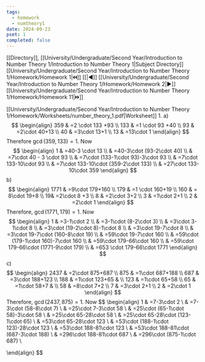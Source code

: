 ```yaml
---
tags:
  - homework
  - numtheory1
date: 2024-09-23
pset: 1
completed: false
---
```

[[Directory]], [[University/Undergraduate/Second Year/Introduction to Number Theory 1/Introduction to Number Theory 1|Subject Directory]]
[[University/Undergraduate/Second Year/Introduction to Number Theory 1/Homework/Homework 1|🞀🞀]] [[|◀]] [[University/Undergraduate/Second Year/Introduction to Number Theory 1/Homework/Homework 2|▶]] [[University/Undergraduate/Second Year/Introduction to Number Theory 1/Homework/Homework 11|🞂🞂]]

[[University/Undergraduate/Second Year/Introduction to Number Theory 1/Homework/Worksheets/number_theory_1.pdf|Worksheet]]
1. 
a)
$$
\begin{align}
359 & =2 \cdot  133 +93 \\
133 & =1 \cdot 93 +40 \\
93 & =2\cdot 40+13 \\
40 & =3\cdot 13+1 \\
13 & =13\cdot 1
\end{align}
$$
Therefore ${} \gcd(359,\, 133)=1 {}$. Now
$$
\begin{align}
 1 & =40-3 \cdot 13 \\
 & =40-3\cdot (93-2\cdot 40)  \\
 & =7\cdot 40 - 3 \cdot 93 \\
 & =7\cdot (133-1\cdot 93)-3\cdot 93 \\
 & =7\cdot 133-10\cdot 93 \\
 & =7\cdot 133-10\cdot (359-2\cdot 133) \\
 & =27\cdot 133-10\cdot 359
 \end{align}
$$
b)
$$
\begin{align}
1771 & =9\cdot 179+160 \\
179 & =1 \cdot  160+19 \\
160 & = 8\cdot 19+8 \\
 19& =2\cdot 8 +3 \\
8 & =2\cdot 3+2 \\
3 & =1\cdot 2+1 \\
2 & =2\cdot 1
\end{align}
$$
Therefore, ${} \gcd(1771, 179)=1 {}$. Now
$$
\begin{align}
1 & =3-1\cdot 2 \\
 & =3-1\cdot (8-2\cdot 3) \\
 & =3\cdot 3-1\cdot 8 \\
 & =3\cdot (19-2\cdot 8)-1\cdot 8 \\
 & =3\cdot 19-7\cdot 8 \\
 & =3\cdot 19-7\cdot (160-8\cdot 19) \\
  & =59\cdot 19-7\cdot 160 \\
 & =59\cdot (179-1\cdot 160)-7\cdot 160 \\
 & =59\cdot 179-66\cdot 160 \\
 & =59\cdot 179-66\cdot (1771-9\cdot 179) \\
 & =653 \cdot 179-66\cdot 1771
\end{align}
$$
c)
$$
\begin{align}
2437 & =2\cdot 875+687 \\
 875 & =1\cdot 687+188 \\
 687 & =3\cdot 188+123 \\
 188 & =1\cdot 123+65 &  \\
123 & =1\cdot 65+58 \\
 65 & =1\cdot 58+7 &  \\
58 & =8\cdot 7+2 \\
7 & =3\cdot 2+1 \\
2 & =2\cdot 1
\end{align}
$$
Therefore, ${} \gcd(2437,\, 875)=1 {}$. Now
$$
\begin{align}
1 & =7-3\cdot 2 \\
 & =7-3\cdot (58-8\cdot 7) \\
 & =25\cdot 7-3\cdot 58 \\
  & =25\cdot (65-1\cdot 58)-3\cdot 58 \\
 & =25\cdot 65-28\cdot 58 \\
 & =25\cdot 65-28\cdot (123-1\cdot 65) \\
 & =53\cdot 65-28\cdot 123 \\
 & =53\cdot (188-1\cdot 123)-28\cdot 123 \\
 & =53\cdot 188-81\cdot 123 \\
 & =53\cdot 188-81\cdot (687-3\cdot 188) \\
 & =296\cdot 188-81\cdot 687 \\
 & =296\cdot (875-1\cdot 687) \\

\end{align}
$$